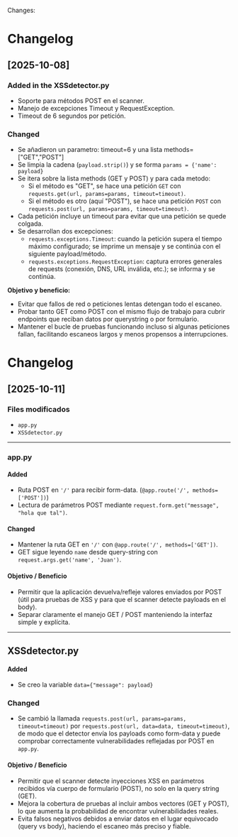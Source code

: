 Changes:
# Changelog

## [2025-10-08]
### Added in the XSSdetector.py
- Soporte para métodos POST en el scanner.
- Manejo de excepciones Timeout y RequestException.
- Timeout de 6 segundos por petición.

### Changed
- Se añadieron un parametro: timeout=6 y una lista  methods= ["GET","POST"]
- Se limpia la cadena (`payload.strip()`) y se forma `params = {'name': payload}`
- Se itera sobre la lista methods (GET y POST) y para cada metodo:
    - Si el método es "GET", se hace una petición `GET` con `requests.get(url, params=params, timeout=timeout)`.
    - Si el método es otro (aquí "POST"), se hace una petición `POST` con `requests.post(url, params=params, timeout=timeout)`.
- Cada petición incluye un timeout para evitar que una petición se quede colgada.
- Se desarrollan dos excepciones:
    - `requests.exceptions.Timeout`: cuando la petición supera el tiempo máximo configurado; se imprime un mensaje y se continúa con el siguiente payload/método.
    - `requests.exceptions.RequestException`: captura errores generales de requests (conexión, DNS, URL inválida, etc.); se informa y se continúa.

**Objetivo y beneficio:**
- Evitar que fallos de red o peticiones lentas detengan todo el escaneo.  
- Probar tanto GET como POST con el mismo flujo de trabajo para cubrir endpoints que reciban datos por querystring o por formulario.  
- Mantener el bucle de pruebas funcionando incluso si algunas peticiones fallan, facilitando escaneos largos y menos propensos a interrupciones.

# Changelog

## [2025-10-11]

### Files modificados
- `app.py`
- `XSSdetector.py`

---

### app.py
#### Added
- Ruta POST en `'/'` para recibir form-data. (`@app.route('/', methods=['POST'])`)
- Lectura de parámetros POST mediante `request.form.get("message", "hola que tal")`.

#### Changed
- Mantener la ruta GET en `'/'` con `@app.route('/', methods=['GET'])`.
- GET sigue leyendo `name` desde query-string con `request.args.get('name', 'Juan')`.


#### Objetivo / Beneficio
- Permitir que la aplicación devuelva/refleje valores enviados por POST (útil para pruebas de XSS y para que el scanner detecte payloads en el body).
- Separar claramente el manejo GET / POST manteniendo la interfaz simple y explícita.

---
## XSSdetector.py
#### Added
- Se creo la variable `data={"message": payload}`

### Changed
- Se cambió la llamada `requests.post(url, params=params, timeout=timeout)` por `requests.post(url, data=data, timeout=timeout)`, de modo que el detector envía los payloads como form-data y puede comprobar correctamente vulnerabilidades reflejadas por POST en `app.py`.

#### Objetivo / Beneficio
- Permitir que el scanner detecte inyecciones XSS en parámetros recibidos vía cuerpo de formulario (POST), no solo en la query string (GET).  
- Mejora la cobertura de pruebas al incluir ambos vectores (GET y POST), lo que aumenta la probabilidad de encontrar vulnerabilidades reales.  
- Evita falsos negativos debidos a enviar datos en el lugar equivocado (query vs body), haciendo el escaneo más preciso y fiable.


